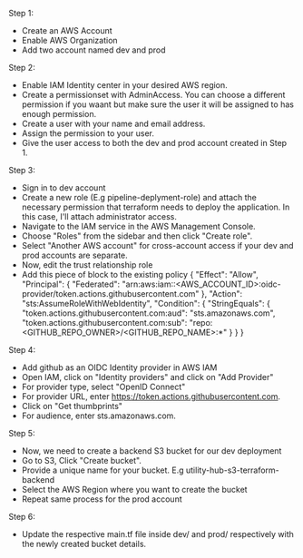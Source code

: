 Step 1: 
- Create an AWS Account
- Enable AWS Organization
- Add two account named dev and prod

Step 2: 
- Enable IAM Identity center in your desired AWS region.
- Create a permissionset with AdminAccess. You can choose a different permission if you waant but make sure the user it will be assigned to has enough permission.
- Create a user with your name and email address.
- Assign the permission to your user.
- Give the user access to both the dev and prod account created in Step 1.

Step 3: 
 - Sign in to dev account
 - Create a new role (E.g pipeline-deplyment-role) and attach the necessary permission that terraform needs to deploy the application. In this case, I'll attach administrator access.
 - Navigate to the IAM service in the AWS Management Console.
- Choose "Roles" from the sidebar and then click "Create role".
 - Select "Another AWS account" for cross-account access if your dev and prod accounts are separate.
 - Now, edit the trust relationship role 
 - Add this piece of block to the existing policy
 {
  "Effect": "Allow",
  "Principal": {
    "Federated": "arn:aws:iam::<AWS_ACCOUNT_ID>:oidc-provider/token.actions.githubusercontent.com"
  },
  "Action": "sts:AssumeRoleWithWebIdentity",
  "Condition": {
    "StringEquals": {
      "token.actions.githubusercontent.com:aud": "sts.amazonaws.com",
      "token.actions.githubusercontent.com:sub": "repo:<GITHUB_REPO_OWNER>/<GITHUB_REPO_NAME>:*"
    }
  }
}

Step 4:
- Add github as an OIDC Identity provider in AWS IAM
- Open IAM, click on "Identity providers" and click on "Add Provider"
- For provider type, select "OpenID Connect"
- For provider URL, enter https://token.actions.githubusercontent.com.
- Click on "Get thumbprints"
- For audience, enter sts.amazonaws.com.


Step 5:
 - Now, we need to create a backend S3 bucket for our dev deployment
 - Go to S3, Click "Create bucket".
 - Provide a unique name for your bucket. E.g utility-hub-s3-terraform-backend
 - Select the AWS Region where you want to create the bucket
 - Repeat same process for the prod account

Step 6:
- Update the respective main.tf file inside dev/ and prod/ respectively with the newly created bucket details.
